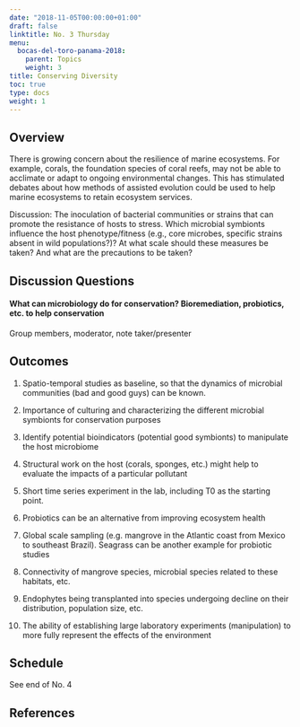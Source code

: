 ```yaml
---
date: "2018-11-05T00:00:00+01:00"
draft: false
linktitle: No. 3 Thursday
menu:
  bocas-del-toro-panama-2018:
    parent: Topics
    weight: 3
title: Conserving Diversity
toc: true
type: docs
weight: 1
---
```


## Overview

There is growing concern about the resilience of marine ecosystems. For example, corals, the foundation species of coral reefs, may not be able to acclimate or adapt to ongoing environmental changes. This has stimulated debates about how methods of assisted evolution could be used to help marine ecosystems to retain ecosystem services.

Discussion: The inoculation of bacterial communities or strains that can promote the resistance of hosts to stress. Which microbial symbionts influence the host phenotype/fitness (e.g., core microbes, specific strains absent in wild populations?)? At what scale should these measures be taken? And what are the precautions to be taken?

## Discussion Questions

#### What can microbiology do for conservation?  Bioremediation, probiotics, etc. to help conservation

Group members, moderator, note taker/presenter

## Outcomes

1. Spatio-temporal studies as baseline, so that the dynamics of microbial communities (bad and good guys) can be known.

2. Importance of culturing and characterizing the different microbial symbionts for conservation purposes

3. Identify potential bioindicators (potential good symbionts) to manipulate the host microbiome

4. Structural work on the host (corals, sponges, etc.) might help to evaluate the impacts of a particular pollutant

5. Short time series experiment in the lab, including T0 as the starting point.

6. Probiotics can be an alternative from improving ecosystem health

7. Global scale sampling (e.g. mangrove in the Atlantic coast from Mexico to southeast Brazil). Seagrass can be another example for probiotic studies

8. Connectivity of mangrove species, microbial species related to these habitats, etc.

9. Endophytes being transplanted into species undergoing decline on their distribution, population size, etc.

10. The ability of establishing large laboratory experiments (manipulation) to more fully represent the effects of the environment

## Schedule

See end of No. 4

## References
